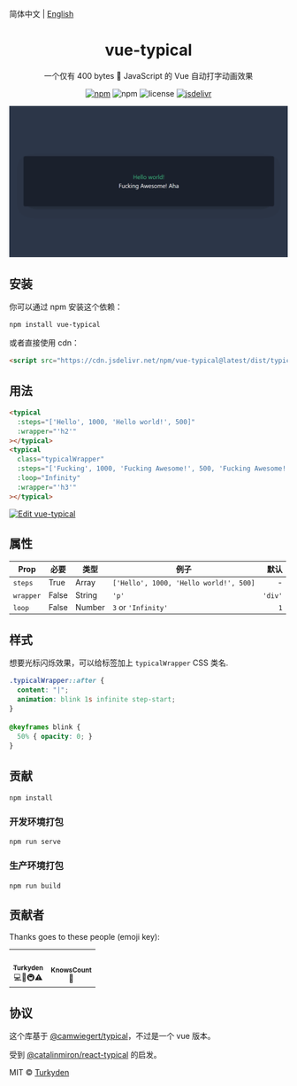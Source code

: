 简体中文 | [English](./README.md)

<h1 align="center">vue-typical</h1>

<p align="center">一个仅有 400 bytes 🐡 JavaScript 的 Vue 自动打字动画效果</p>

<p align="center">
  <a href="https://www.npmjs.com/package/vue-typical" target="_blank"><img alt="npm" src="https://img.shields.io/npm/v/vue-typical?color=orange" /></a> <img alt="npm" src="https://img.shields.io/npm/dt/vue-typical" /> <img alt="license" src="https://img.shields.io/github/license/Turkyden/vue-typical" /> <a href="https://www.jsdelivr.com/package/npm/vue-typical" target="_blank"><img alt="jsdelivr" src="https://data.jsdelivr.com/v1/package/npm/vue-typical/badge" /></a>
</p>

[![Vue Typical](./vue-typical.gif)](https://vue-typical.vercel.app/)
## 安装

你可以通过 npm 安装这个依赖：

```bash
npm install vue-typical
```

或者直接使用 cdn：

```html
<script src="https://cdn.jsdelivr.net/npm/vue-typical@latest/dist/typical.umd.min.js"></script>
```

## 用法

```html
<typical
  :steps="['Hello', 1000, 'Hello world!', 500]"
  :wrapper="'h2'"
></typical>
<typical
  class="typicalWrapper"
  :steps="['Fucking', 1000, 'Fucking Awesome!', 500, 'Fucking Awesome! Aha :-) 👋', 1000]"
  :loop="Infinity"
  :wrapper="'h3'"
></typical>
```

[![Edit vue-typical](https://codesandbox.io/static/img/play-codesandbox.svg)](https://codesandbox.io/s/vue-typical-cqj9q?fontsize=14&hidenavigation=1&module=%2Fsrc%2FApp.vue&theme=dark)

## 属性

| Prop      | 必要  | 类型   | 例子                                   |    默认 |
| --------- | ----- | ------ | -------------------------------------- | ------: |
| `steps`   | True  | Array  | `['Hello', 1000, 'Hello world!', 500]` |       - |
| `wrapper` | False | String | `'p'`                                  | `'div'` |
| `loop`    | False | Number | `3` or `'Infinity'`                    |     `1` |

## 样式

想要光标闪烁效果，可以给标签加上 `typicalWrapper` CSS 类名.

```css
.typicalWrapper::after {
  content: "|";
  animation: blink 1s infinite step-start;
}

@keyframes blink {
  50% { opacity: 0; }
}
```

## 贡献

```npm
npm install
```

### 开发环境打包

```npm
npm run serve
```

### 生产环境打包

```npm
npm run build
```

## 贡献者

Thanks goes to these people (emoji key):

<table>
  <tr>
    <td align="center">
      <a href="https://github.com/Turkyden">
        <img src="https://avatars0.githubusercontent.com/u/24560160?s=460&u=36a6072b8220e6ad7c0c7f7dbf97cc3dd796a8d0&v=4" width="100px;" alt=""/><br />
        <sub><b>Turkyden</b></sub></a><br />
        💻📖🚇⚠️
    </td>
    <td align="center">
      <a href="https://github.com/KnowsCount">
        <img src="https://avatars3.githubusercontent.com/u/56480008?s=460&u=19d370371e9be3b09766a4dae4435de3593fd0a9&v=4" width="100px;" alt=""/><br />
        <sub><b>KnowsCount</b></sub></a><br />
        📖
    </td>
  </tr>
</table>  

## 协议

这个库基于 [@camwiegert/typical](https://github.com/camwiegert/typical)，不过是一个 vue 版本。

受到 [@catalinmiron/react-typical](https://github.com/catalinmiron/react-typical) 的启发。

MIT © [Turkyden](https://github.com/Turkyden)
